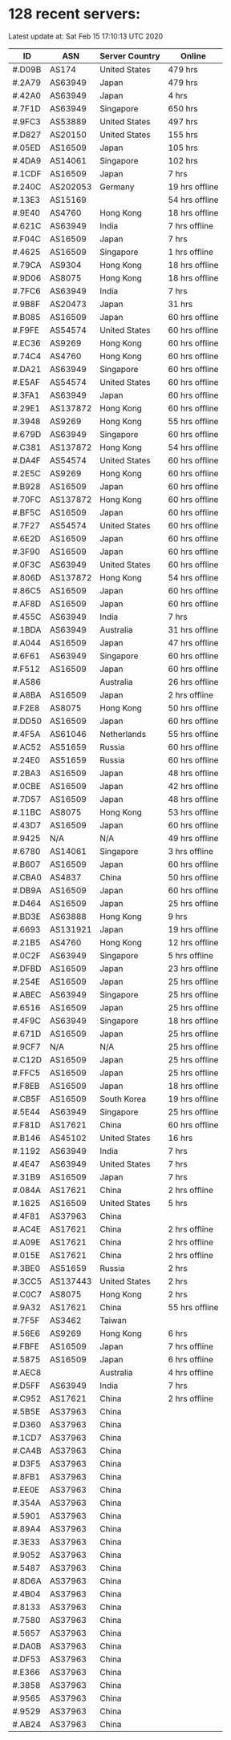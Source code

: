 # 128 recent servers:

Latest update at: Sat Feb 15 17:10:13 UTC 2020

| ID | ASN | Server Country | Online |
| -- | --- | -------------- | ------ |
| #.D09B | AS174 | United States | 479 hrs |
| #.2A79 | AS63949 | Japan | 479 hrs |
| #.42A0 | AS63949 | Japan | 4 hrs |
| #.7F1D | AS63949 | Singapore | 650 hrs |
| #.9FC3 | AS53889 | United States | 497 hrs |
| #.D827 | AS20150 | United States | 155 hrs |
| #.05ED | AS16509 | Japan | 105 hrs |
| #.4DA9 | AS14061 | Singapore | 102 hrs |
| #.1CDF | AS16509 | Japan | 7 hrs |
| #.240C | AS202053 | Germany | 19 hrs offline |
| #.13E3 | AS15169 |  | 54 hrs offline |
| #.9E40 | AS4760 | Hong Kong | 18 hrs offline |
| #.621C | AS63949 | India | 7 hrs offline |
| #.F04C | AS16509 | Japan | 7 hrs |
| #.4625 | AS16509 | Singapore | 1 hrs offline |
| #.79CA | AS9304 | Hong Kong | 18 hrs offline |
| #.9D06 | AS8075 | Hong Kong | 18 hrs offline |
| #.7FC6 | AS63949 | India | 7 hrs |
| #.9B8F | AS20473 | Japan | 31 hrs |
| #.B085 | AS16509 | Japan | 60 hrs offline |
| #.F9FE | AS54574 | United States | 60 hrs offline |
| #.EC36 | AS9269 | Hong Kong | 60 hrs offline |
| #.74C4 | AS4760 | Hong Kong | 60 hrs offline |
| #.DA21 | AS63949 | Singapore | 60 hrs offline |
| #.E5AF | AS54574 | United States | 60 hrs offline |
| #.3FA1 | AS63949 | Japan | 60 hrs offline |
| #.29E1 | AS137872 | Hong Kong | 60 hrs offline |
| #.3948 | AS9269 | Hong Kong | 55 hrs offline |
| #.679D | AS63949 | Singapore | 60 hrs offline |
| #.C381 | AS137872 | Hong Kong | 54 hrs offline |
| #.DA4F | AS54574 | United States | 60 hrs offline |
| #.2E5C | AS9269 | Hong Kong | 60 hrs offline |
| #.B928 | AS16509 | Japan | 60 hrs offline |
| #.70FC | AS137872 | Hong Kong | 60 hrs offline |
| #.BF5C | AS16509 | Japan | 60 hrs offline |
| #.7F27 | AS54574 | United States | 60 hrs offline |
| #.6E2D | AS16509 | Japan | 60 hrs offline |
| #.3F90 | AS16509 | Japan | 60 hrs offline |
| #.0F3C | AS63949 | United States | 60 hrs offline |
| #.806D | AS137872 | Hong Kong | 54 hrs offline |
| #.86C5 | AS16509 | Japan | 60 hrs offline |
| #.AF8D | AS16509 | Japan | 60 hrs offline |
| #.455C | AS63949 | India | 7 hrs |
| #.1BDA | AS63949 | Australia | 31 hrs offline |
| #.A044 | AS16509 | Japan | 47 hrs offline |
| #.6F61 | AS63949 | Singapore | 60 hrs offline |
| #.F512 | AS16509 | Japan | 60 hrs offline |
| #.A586 |  | Australia | 26 hrs offline |
| #.A8BA | AS16509 | Japan | 2 hrs offline |
| #.F2E8 | AS8075 | Hong Kong | 50 hrs offline |
| #.DD50 | AS16509 | Japan | 60 hrs offline |
| #.4F5A | AS61046 | Netherlands | 55 hrs offline |
| #.AC52 | AS51659 | Russia | 60 hrs offline |
| #.24E0 | AS51659 | Russia | 60 hrs offline |
| #.2BA3 | AS16509 | Japan | 48 hrs offline |
| #.0CBE | AS16509 | Japan | 42 hrs offline |
| #.7D57 | AS16509 | Japan | 48 hrs offline |
| #.11BC | AS8075 | Hong Kong | 53 hrs offline |
| #.43D7 | AS16509 | Japan | 60 hrs offline |
| #.9425 | N/A | N/A | 49 hrs offline |
| #.6780 | AS14061 | Singapore | 3 hrs offline |
| #.B607 | AS16509 | Japan | 60 hrs offline |
| #.CBA0 | AS4837 | China | 50 hrs offline |
| #.DB9A | AS16509 | Japan | 60 hrs offline |
| #.D464 | AS16509 | Japan | 25 hrs offline |
| #.BD3E | AS63888 | Hong Kong | 9 hrs |
| #.6693 | AS131921 | Japan | 19 hrs offline |
| #.21B5 | AS4760 | Hong Kong | 12 hrs offline |
| #.0C2F | AS63949 | Singapore | 5 hrs offline |
| #.DFBD | AS16509 | Japan | 23 hrs offline |
| #.254E | AS16509 | Japan | 25 hrs offline |
| #.ABEC | AS63949 | Singapore | 25 hrs offline |
| #.6516 | AS16509 | Japan | 25 hrs offline |
| #.4F9C | AS63949 | Singapore | 18 hrs offline |
| #.671D | AS16509 | Japan | 25 hrs offline |
| #.9CF7 | N/A | N/A | 25 hrs offline |
| #.C12D | AS16509 | Japan | 25 hrs offline |
| #.FFC5 | AS16509 | Japan | 25 hrs offline |
| #.F8EB | AS16509 | Japan | 18 hrs offline |
| #.CB5F | AS16509 | South Korea | 19 hrs offline |
| #.5E44 | AS63949 | Singapore | 25 hrs offline |
| #.F81D | AS17621 | China | 60 hrs offline |
| #.B146 | AS45102 | United States | 16 hrs |
| #.1192 | AS63949 | India | 7 hrs |
| #.4E47 | AS63949 | United States | 7 hrs |
| #.31B9 | AS16509 | Japan | 7 hrs |
| #.084A | AS17621 | China | 2 hrs offline |
| #.1625 | AS16509 | United States | 5 hrs |
| #.4F81 | AS37963 | China | |
| #.AC4E | AS17621 | China | 2 hrs offline |
| #.A09E | AS17621 | China | 2 hrs offline |
| #.015E | AS17621 | China | 2 hrs offline |
| #.3BE0 | AS51659 | Russia | 2 hrs |
| #.3CC5 | AS137443 | United States | 2 hrs |
| #.C0C7 | AS8075 | Hong Kong | 2 hrs |
| #.9A32 | AS17621 | China | 55 hrs offline |
| #.7F5F | AS3462 | Taiwan | |
| #.56E6 | AS9269 | Hong Kong | 6 hrs |
| #.FBFE | AS16509 | Japan | 7 hrs offline |
| #.5875 | AS16509 | Japan | 6 hrs offline |
| #.AEC8 |  | Australia | 4 hrs offline |
| #.D5FF | AS63949 | India | 7 hrs |
| #.C952 | AS17621 | China | 2 hrs offline |
| #.5B5E | AS37963 | China | |
| #.D360 | AS37963 | China | |
| #.1CD7 | AS37963 | China | |
| #.CA4B | AS37963 | China | |
| #.D3F5 | AS37963 | China | |
| #.8FB1 | AS37963 | China | |
| #.EE0E | AS37963 | China | |
| #.354A | AS37963 | China | |
| #.5901 | AS37963 | China | |
| #.89A4 | AS37963 | China | |
| #.3E33 | AS37963 | China | |
| #.9052 | AS37963 | China | |
| #.5487 | AS37963 | China | |
| #.8D6A | AS37963 | China | |
| #.4B04 | AS37963 | China | |
| #.8133 | AS37963 | China | |
| #.7580 | AS37963 | China | |
| #.5657 | AS37963 | China | |
| #.DA0B | AS37963 | China | |
| #.DF53 | AS37963 | China | |
| #.E366 | AS37963 | China | |
| #.3858 | AS37963 | China | |
| #.9565 | AS37963 | China | |
| #.9529 | AS37963 | China | |
| #.AB24 | AS37963 | China | |

